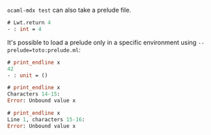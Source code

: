 `ocaml-mdx test` can also take a prelude file.

```ocaml
# Lwt.return 4
- : int = 4
```

It's possible to load a prelude only in a specific environment using
`--prelude=toto:prelude.ml`:

```ocaml env=toto
# print_endline x
42
- : unit = ()
```

```ocaml version<4.08
# print_endline x
Characters 14-15:
Error: Unbound value x
```

```ocaml version>=4.08
# print_endline x
Line 1, characters 15-16:
Error: Unbound value x
```
